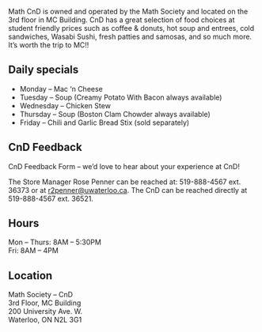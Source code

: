 Math CnD is owned and operated by the Math Society and located on the 3rd floor in MC Building. CnD has a great selection of food choices at student friendly prices such as coffee & donuts, hot soup and entrees, cold sandwiches, Wasabi Sushi, fresh patties and samosas, and so much more. It’s worth the trip to MC!!

## Daily specials

- Monday – Mac ‘n Cheese
- Tuesday – Soup (Creamy Potato With Bacon always available)
- Wednesday – Chicken Stew
- Thursday – Soup (Boston Clam Chowder always available)
- Friday – Chili and Garlic Bread Stix (sold separately)

## CnD Feedback

CnD Feedback Form – we’d love to hear about your experience at CnD!

The Store Manager Rose Penner can be reached at: 519-888-4567 ext. 36373 or at [r2penner@uwaterloo.ca](mailto:r2penner@uwaterloo.ca). The CnD can be reached directly at 519-888-4567 ext. 36521.

## Hours

Mon – Thurs: 8AM – 5:30PM  
Fri: 8AM – 4PM

## Location

Math Society – CnD  
3rd Floor, MC Building  
200 University Ave. W.  
Waterloo, ON N2L 3G1
